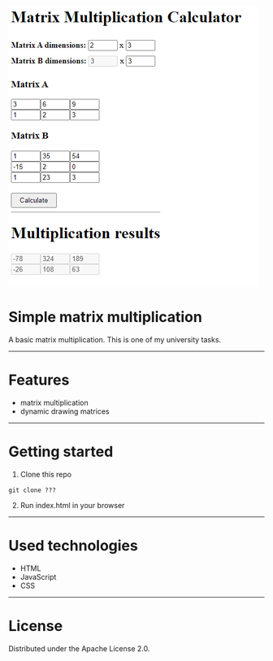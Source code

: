 ![Application logo](logo.png)

# Simple matrix multiplication

A basic matrix multiplication.
This is one of my university tasks.

***

# Features
- matrix multiplication
- dynamic drawing matrices

***

# Getting started
1. Clone this repo
``` 
git clone ???
```
2. Run index.html in your browser

***

# Used technologies
- HTML
- JavaScript
- CSS

***

# License
Distributed under the Apache License 2.0.